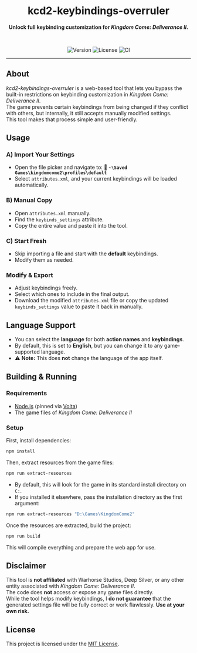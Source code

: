 <h1 align="center">kcd2-keybindings-overruler</h1>  
<p align="center">
  <b>
    Unlock full keybinding customization for <i>Kingdom Come: Deliverance II</i>.
  </b>
</p>  

<br>  

<div align="center">

  ![Version](https://img.shields.io/github/package-json/v/cptpiepmatz/kcd2-keybindings-overruler?style=for-the-badge)
  ![License](https://img.shields.io/github/license/cptpiepmatz/kcd2-keybindings-overruler?style=for-the-badge)
  ![CI](https://img.shields.io/github/actions/workflow/status/cptpiepmatz/kcd2-keybindings-overruler/cicd.yml?style=for-the-badge&logo=github&label=CI)

</div>  

---

## About  
*kcd2-keybindings-overruler* is a web-based tool that lets you bypass the 
built-in restrictions on keybinding customization in 
*Kingdom Come: Deliverance II*.  
The game prevents certain keybindings from being changed if they conflict with 
others, but internally, it still accepts manually modified settings.  
This tool makes that process simple and user-friendly.  

## Usage  

### **A) Import Your Settings**  
- Open the file picker and navigate to: 
  📂 **`~\Saved Games\kingdomcome2\profiles\default`**  
- Select `attributes.xml`, and your current keybindings will be loaded automatically.  

### **B) Manual Copy**  
- Open `attributes.xml` manually.  
- Find the `keybinds_settings` attribute.  
- Copy the entire value and paste it into the tool.  

### **C) Start Fresh**  
- Skip importing a file and start with the **default** keybindings.  
- Modify them as needed.  

### **Modify & Export**  
- Adjust keybindings freely.  
- Select which ones to include in the final output.  
- Download the modified `attributes.xml` file or copy the updated 
  `keybinds_settings` value to paste it back in manually.  

## Language Support  
- You can select the **language** for both **action names** and **keybindings**.  
- By default, this is set to **English**, but you can change it to any 
  game-supported language.  
- ⚠️ **Note:** This does **not** change the language of the app itself.  

## Building & Running  

### **Requirements**  
- [Node.js](https://nodejs.org/) (pinned via [Volta](https://volta.sh/))  
- The game files of *Kingdom Come: Deliverance II*  

### **Setup**  
First, install dependencies:  

```sh
npm install
```

Then, extract resources from the game files:  

```sh
npm run extract-resources
```

- By default, this will look for the game in its standard install directory on `C:`.  
- If you installed it elsewhere, pass the installation directory as the first argument:  

```sh
npm run extract-resources "D:\Games\KingdomCome2"
```

Once the resources are extracted, build the project:  

```sh
npm run build
```

This will compile everything and prepare the web app for use.  

## Disclaimer  
This tool is **not affiliated** with Warhorse Studios, Deep Silver, or any 
other entity associated with *Kingdom Come: Deliverance II*.  
The code does **not** access or expose any game files directly.  
While the tool helps modify keybindings, I **do not guarantee** that the 
generated settings file will be fully correct or work flawlessly. 
**Use at your own risk.**  

## License  
This project is licensed under the [MIT License](LICENSE).  
